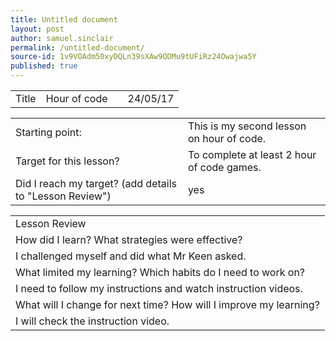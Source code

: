 ```yaml
---
title: Untitled document
layout: post
author: samuel.sinclair
permalink: /untitled-document/
source-id: 1v9VOAdm50xyDQLn39sXAw9ODMu9tUFiRz24Owajwa5Y
published: true
---
```

<table>
  <tr>
    <td>Title</td>
    <td>Hour of code</td>
    <td></td>
    <td>24/05/17</td>
  </tr>
</table>


<table>
  <tr>
    <td>Starting point:</td>
    <td>This is my second lesson on hour of code.</td>
  </tr>
  <tr>
    <td>Target for this lesson?</td>
    <td>To complete at least 2 hour of code games.</td>
  </tr>
  <tr>
    <td>Did I reach my target? 
(add details to "Lesson Review")</td>
    <td>yes</td>
  </tr>
</table>


<table>
  <tr>
    <td>Lesson Review</td>
  </tr>
  <tr>
    <td>How did I learn? What strategies were effective? </td>
  </tr>
  <tr>
    <td> I challenged myself and did what Mr Keen asked.
 </td>
  </tr>
  <tr>
    <td>What limited my learning? Which habits do I need to work on? </td>
  </tr>
  <tr>
    <td>I need to follow my instructions and watch instruction videos.
</td>
  </tr>
  <tr>
    <td>What will I change for next time? How will I improve my learning?</td>
  </tr>
  <tr>
    <td>I will check the instruction video.</td>
  </tr>
</table>


